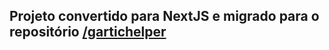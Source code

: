 ## **Projeto convertido para NextJS e migrado para o repositório [/gartichelper](https://github.com/tpfrois/gartichelper/)**
